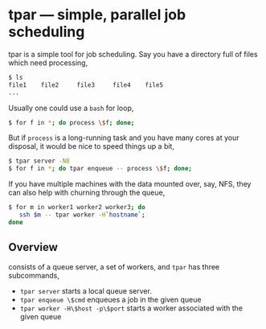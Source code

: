 # tpar — simple, parallel job scheduling

tpar is a simple tool for job scheduling. Say you have a directory
full of files which need processing,

```bash
$ ls
file1    file2     file3     file4    file5
...
```

Usually one could use a `bash` for loop,

```bash
$ for f in *; do process \$f; done;
```

But if `process` is a long-running task and you have many cores at
your disposal, it would be nice to speed things up a bit,

```bash
$ tpar server -N8
$ for f in *; do tpar enqueue -- process \$f; done;
```

If you have multiple machines with the data mounted over, say, NFS,
they can also help with churning through the queue,

```bash
$ for m in worker1 worker2 worker3; do
   ssh $m -- tpar worker -H`hostname`;
done
```

## Overview

 consists of a queue server, a set of workers, and 
`tpar` has three subcommands,

  * `tpar server` starts a local queue server.
  * `tpar enqueue \$cmd` enqueues a job in the given queue
  * `tpar worker -H\$host -p\$port` starts a worker associated with
    the given queue
    
